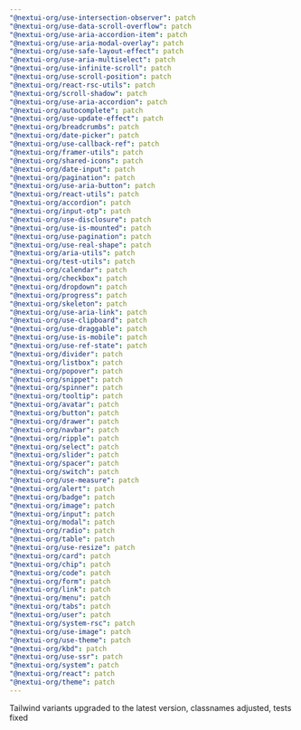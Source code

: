 ```yaml
---
"@nextui-org/use-intersection-observer": patch
"@nextui-org/use-data-scroll-overflow": patch
"@nextui-org/use-aria-accordion-item": patch
"@nextui-org/use-aria-modal-overlay": patch
"@nextui-org/use-safe-layout-effect": patch
"@nextui-org/use-aria-multiselect": patch
"@nextui-org/use-infinite-scroll": patch
"@nextui-org/use-scroll-position": patch
"@nextui-org/react-rsc-utils": patch
"@nextui-org/scroll-shadow": patch
"@nextui-org/use-aria-accordion": patch
"@nextui-org/autocomplete": patch
"@nextui-org/use-update-effect": patch
"@nextui-org/breadcrumbs": patch
"@nextui-org/date-picker": patch
"@nextui-org/use-callback-ref": patch
"@nextui-org/framer-utils": patch
"@nextui-org/shared-icons": patch
"@nextui-org/date-input": patch
"@nextui-org/pagination": patch
"@nextui-org/use-aria-button": patch
"@nextui-org/react-utils": patch
"@nextui-org/accordion": patch
"@nextui-org/input-otp": patch
"@nextui-org/use-disclosure": patch
"@nextui-org/use-is-mounted": patch
"@nextui-org/use-pagination": patch
"@nextui-org/use-real-shape": patch
"@nextui-org/aria-utils": patch
"@nextui-org/test-utils": patch
"@nextui-org/calendar": patch
"@nextui-org/checkbox": patch
"@nextui-org/dropdown": patch
"@nextui-org/progress": patch
"@nextui-org/skeleton": patch
"@nextui-org/use-aria-link": patch
"@nextui-org/use-clipboard": patch
"@nextui-org/use-draggable": patch
"@nextui-org/use-is-mobile": patch
"@nextui-org/use-ref-state": patch
"@nextui-org/divider": patch
"@nextui-org/listbox": patch
"@nextui-org/popover": patch
"@nextui-org/snippet": patch
"@nextui-org/spinner": patch
"@nextui-org/tooltip": patch
"@nextui-org/avatar": patch
"@nextui-org/button": patch
"@nextui-org/drawer": patch
"@nextui-org/navbar": patch
"@nextui-org/ripple": patch
"@nextui-org/select": patch
"@nextui-org/slider": patch
"@nextui-org/spacer": patch
"@nextui-org/switch": patch
"@nextui-org/use-measure": patch
"@nextui-org/alert": patch
"@nextui-org/badge": patch
"@nextui-org/image": patch
"@nextui-org/input": patch
"@nextui-org/modal": patch
"@nextui-org/radio": patch
"@nextui-org/table": patch
"@nextui-org/use-resize": patch
"@nextui-org/card": patch
"@nextui-org/chip": patch
"@nextui-org/code": patch
"@nextui-org/form": patch
"@nextui-org/link": patch
"@nextui-org/menu": patch
"@nextui-org/tabs": patch
"@nextui-org/user": patch
"@nextui-org/system-rsc": patch
"@nextui-org/use-image": patch
"@nextui-org/use-theme": patch
"@nextui-org/kbd": patch
"@nextui-org/use-ssr": patch
"@nextui-org/system": patch
"@nextui-org/react": patch
"@nextui-org/theme": patch
---
```


Tailwind variants upgraded to the latest version, classnames adjusted, tests fixed
